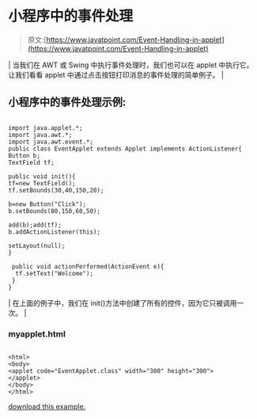 # 小程序中的事件处理

> 原文:[https://www.javatpoint.com/Event-Handling-in-applet](https://www.javatpoint.com/Event-Handling-in-applet)

| 当我们在 AWT 或 Swing 中执行事件处理时，我们也可以在 applet 中执行它。让我们看看 applet 中通过点击按钮打印消息的事件处理的简单例子。 |

## 小程序中的事件处理示例:

<applet code="EventApplet.class" height="300" width="500"></applet>

```

import java.applet.*;
import java.awt.*;
import java.awt.event.*;
public class EventApplet extends Applet implements ActionListener{
Button b;
TextField tf;

public void init(){
tf=new TextField();
tf.setBounds(30,40,150,20);

b=new Button("Click");
b.setBounds(80,150,60,50);

add(b);add(tf);
b.addActionListener(this);

setLayout(null);
}

 public void actionPerformed(ActionEvent e){
  tf.setText("Welcome");
 } 
}

```

| 在上面的例子中，我们在 init()方法中创建了所有的控件，因为它只被调用一次。 |

### myapplet.html

```

<html>
<body>
<applet code="EventApplet.class" width="300" height="300">
</applet>
</body>
</html>

```

[download this example.](https://static.javatpoint.com/src/applet/EventApplet.jar)